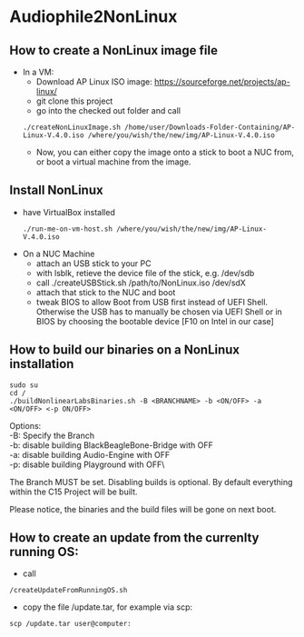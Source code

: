 # Audiophile2NonLinux
## How to create a NonLinux image file
* In a VM:
  * Download AP Linux ISO image: https://sourceforge.net/projects/ap-linux/
  * git clone this project
  * go into the checked out folder and call 
  ```console
  ./createNonLinuxImage.sh /home/user/Downloads-Folder-Containing/AP-Linux-V.4.0.iso /where/you/wish/the/new/img/AP-Linux-V.4.0.iso
  ```
  * Now, you can either copy the image onto a stick to boot a NUC from, or boot a virtual machine from the image.

## Install NonLinux
* have VirtualBox installed
  ```console
  ./run-me-on-vm-host.sh /where/you/wish/the/new/img/AP-Linux-V.4.0.iso
  ```
* On a NUC Machine
  * attach an USB stick to your PC
  * with lsblk, retieve the device file of the stick, e.g. /dev/sdb
  * call ./createUSBStick.sh /path/to/NonLinux.iso /dev/sdX
  * attach that stick to the NUC and boot
  * tweak BIOS to allow Boot from USB first instead of UEFI Shell. Otherwise the USB has to manually be chosen via UEFI Shell or in BIOS by choosing the bootable device [F10 on Intel in our case]

## How to build our binaries on a NonLinux installation
```console
sudo su
cd /
./buildNonlinearLabsBinaries.sh -B <BRANCHNAME> -b <ON/OFF> -a <ON/OFF> <-p ON/OFF>
```
Options:\
-B:   Specify the Branch\
-b:  	disable building BlackBeagleBone-Bridge with OFF\
-a:  	disable building Audio-Engine with OFF\
-p:  	disable building Playground with OFF\

The Branch MUST be set. Disabling builds is optional. By default everything within the C15 Project will be built.

Please notice, the binaries and the build files will be gone on next boot.

## How to create an update from the currenlty running OS:
- call 
```console
/createUpdateFromRunningOS.sh
```
- copy the file /update.tar, for example via scp:
```console
scp /update.tar user@computer:
```
